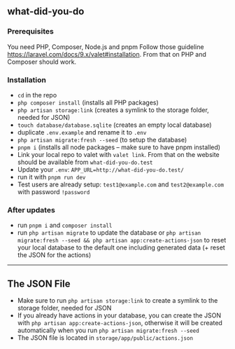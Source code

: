 ## what-did-you-do

### Prerequisites

You need PHP, Composer, Node.js and pnpm Follow those guideline https://laravel.com/docs/9.x/valet#installation. From that on PHP and Composer should work.

### Installation

-   `cd` in the repo
-   `php composer install` (installs all PHP packages)
-   `php artisan storage:link` (creates a symlink to the storage folder, needed for JSON)
-   `touch database/database.sqlite` (creates an empty local database)
-   duplicate `.env.example` and rename it to `.env`
-   `php artisan migrate:fresh --seed` (to setup the database)
-   `pnpm i` (installs all node packages – make sure to have pnpm installed)
-   Link your local repo to valet with `valet link`. From that on the website should be available from `what-did-you-do.test`
-   Update your `.env`: `APP_URL=http://what-did-you-do.test/`
-   run it with `pnpm run dev`
-   Test users are already setup: `test1@example.com` and `test2@example.com` with password `!password`

### After updates

-   run `pnpm i` and `composer install`
-   run `php artisan migrate` to update the database or `php artisan migrate:fresh --seed && php artisan app:create-actions-json` to reset your local database to the default one including generated data (+ reset the JSON for the actions)

---

## The JSON File

-   Make sure to run `php artisan storage:link` to create a symlink to the storage folder, needed for JSON
-   If you already have actions in your database, you can create the JSON with `php artisan app:create-actions-json`, otherwise it will be created automatically when you run `php artisan migrate:fresh --seed`
-   The JSON file is located in `storage/app/public/actions.json`
